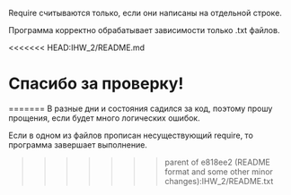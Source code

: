 Require считываются только, если они написаны на отдельной строке.

Программа корректно обрабатывает зависимости только .txt файлов.

<<<<<<< HEAD:IHW_2/README.md
# Спасибо за проверку!
=======
В разные дни и состояния садился за код, поэтому прошу прощения, если будет много логических ошибок.

Если в одном из файлов прописан несуществующий require, то программа завершает выполнение.
>>>>>>> parent of e818ee2 (README format and some other minor changes):IHW_2/README.txt
